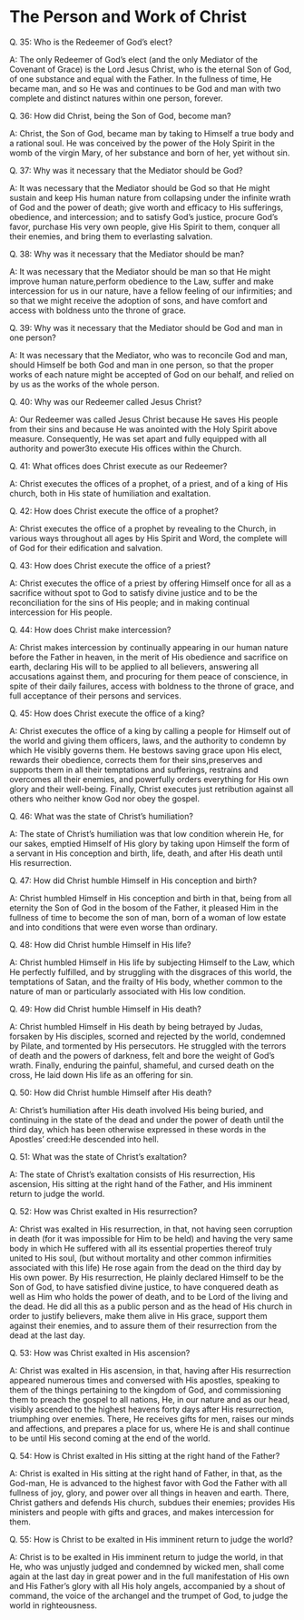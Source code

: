 # The Person and Work of Christ

Q. 35: Who is the Redeemer of God’s elect?

A: The only Redeemer of God’s elect (and the only Mediator of the Covenant of Grace) is the Lord Jesus Christ, who is the eternal Son of God, of one substance and equal with the Father. In the fullness of time, He became man, and so He was and continues to be God and man with two complete and distinct natures within one person, forever.

Q. 36: How did Christ, being the Son of God, become man?

A: Christ, the Son of God, became man by taking to Himself a true body and a rational soul. He was conceived by the power of the Holy Spirit in the womb of the virgin Mary, of her substance and born of her, yet without sin.

Q. 37: Why was it necessary that the Mediator should be God?

A: It was necessary that the Mediator should be God so that He might sustain and keep His human nature from collapsing under the infinite wrath of God and the power of death; give worth and efficacy to His sufferings, obedience, and intercession; and to satisfy God’s justice, procure God’s favor, purchase His very own people, give His Spirit to them, conquer all their enemies, and bring them to everlasting salvation.

Q. 38: Why was it necessary that the Mediator should be man?

A: It was necessary that the Mediator should be man so that He might improve human nature,perform obedience to the Law, suffer and make intercession for us in our nature, have a fellow feeling of our infirmities; and so that we might receive the adoption of sons, and have comfort and access with boldness unto the throne of grace.

Q. 39: Why was it necessary that the Mediator should be God and man in one person?

A: It was necessary that the Mediator, who was to reconcile God and man, should Himself be both God and man in one person, so that the proper works of each nature might be accepted of God on our behalf, and relied on by us as the works of the whole person.

Q. 40: Why was our Redeemer called Jesus Christ?

A: Our Redeemer was called Jesus Christ because He saves His people from their sins and because He was anointed with the Holy Spirit above measure. Consequently, He was set apart and fully equipped with all authority and power3to execute His offices within the Church.

Q. 41: What offices does Christ execute as our Redeemer?

A: Christ executes the offices of a prophet, of a priest, and of a king of His church, both in His state of humiliation and exaltation.

Q. 42: How does Christ execute the office of a prophet?

A: Christ executes the office of a prophet by revealing to the Church, in various ways throughout all ages by His Spirit and Word, the complete will of God for their edification and salvation.

Q. 43: How does Christ execute the office of a priest?

A: Christ executes the office of a priest by offering Himself once for all as a sacrifice without spot to God to satisfy divine justice and to be the reconciliation for the sins of His people; and in making continual intercession for His people.

Q. 44: How does Christ make intercession?

A: Christ makes intercession by continually appearing in our human nature before the Father in heaven, in the merit of His obedience and sacrifice on earth, declaring His will to be applied to all believers, answering all accusations against them, and procuring for them peace of conscience, in spite of their daily failures, access with boldness to the throne of grace, and full acceptance of their persons and services.

Q. 45: How does Christ execute the office of a king?

A: Christ executes the office of a king by calling a people for Himself out of the world and giving them officers, laws, and the authority to condemn by which He visibly governs them. He bestows saving grace upon His elect, rewards their obedience, corrects them for their sins,preserves and supports them in all their temptations and sufferings, restrains and overcomes all their enemies, and powerfully orders everything for His own glory and their well-being. Finally, Christ executes just retribution against all others who neither know God nor obey the gospel.

Q. 46: What was the state of Christ’s humiliation?

A: The state of Christ’s humiliation was that low condition wherein He, for our sakes, emptied Himself of His glory by taking upon Himself the form of a servant in His conception and birth, life, death, and after His death until His resurrection.

Q. 47: How did Christ humble Himself in His conception and birth?

A: Christ humbled Himself in His conception and birth in that, being from all eternity the Son of God in the bosom of the Father, it pleased Him in the fullness of time to become the son of man, born of a woman of low estate and into conditions that were even worse than ordinary.

Q. 48: How did Christ humble Himself in His life?

A: Christ humbled Himself in His life by subjecting Himself to the Law, which He perfectly fulfilled, and by struggling with the disgraces of this world, the temptations of Satan, and the frailty of His body, whether common to the nature of man or particularly associated with His low condition.

Q. 49: How did Christ humble Himself in His death?

A: Christ humbled Himself in His death by being betrayed by Judas, forsaken by His disciples, scorned and rejected by the world, condemned by Pilate, and tormented by His persecutors. He struggled with the terrors of death and the powers of darkness, felt and bore the weight of God’s wrath. Finally, enduring the painful, shameful, and cursed death on the cross, He laid down His life as an offering for sin.

Q. 50: How did Christ humble Himself after His death?

A: Christ’s humiliation after His death involved His being buried, and continuing in the state of the dead and under the power of death until the third day, which has been otherwise expressed in these words in the Apostles’ creed:He descended into hell.

Q. 51: What was the state of Christ’s exaltation?

A: The state of Christ’s exaltation consists of His resurrection, His ascension, His sitting at the right hand of the Father, and His imminent return to judge the world.

Q. 52: How was Christ exalted in His resurrection?

A: Christ was exalted in His resurrection, in that, not having seen corruption in death (for it was impossible for Him to be held) and having the very same body in which He suffered with all its essential properties thereof truly united to His soul, (but without mortality and other common infirmities associated with this life) He rose again from the dead on the third day by His own power. By His resurrection, He plainly declared Himself to be the Son of God, to have satisfied divine justice, to have conquered death as well as Him who holds the power of death, and to be Lord of the living and the dead. He did all this as a public person and as the head of His church in order to justify believers, make them alive in His grace, support them against their enemies, and to assure them of their resurrection from the dead at the last day.

Q. 53: How was Christ exalted in His ascension?

A: Christ was exalted in His ascension, in that, having after His resurrection appeared numerous times and conversed with His apostles, speaking to them of the things pertaining to the kingdom of God, and commissioning them to preach the gospel to all nations, He, in our nature and as our head, visibly ascended to the highest heavens forty days after His resurrection, triumphing over enemies. There, He receives gifts for men, raises our minds and affections, and prepares a place for us, where He is and shall continue to be until His second coming at the end of the world.

Q. 54: How is Christ exalted in His sitting at the right hand of the Father?

A: Christ is exalted in His sitting at the right hand of Father, in that, as the God-man, He is advanced to the highest favor with God the Father with all fullness of joy, glory, and power over all things in heaven and earth. There, Christ gathers and defends His church, subdues their enemies; provides His ministers and people with gifts and graces, and makes intercession for them.

Q. 55: How is Christ to be exalted in His imminent return to judge the world?

A: Christ is to be exalted in His imminent return to judge the world, in that He, who was unjustly judged and condemned by wicked men, shall come again at the last day in great power and in the full manifestation of His own and His Father’s glory with all His holy angels, accompanied by a shout of command, the voice of the archangel and the trumpet of God, to judge the world in righteousness.
